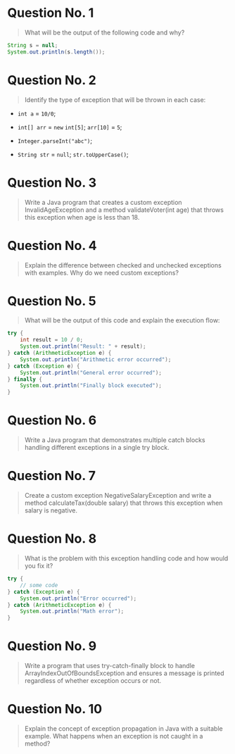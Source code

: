 # Question No. 1
> What will be the output of the following code and why?

```java
String s = null;
System.out.println(s.length());
```
# Question No. 2
> Identify the type of exception that will be thrown in each case:

- `int a` = `10/0`;

- `int[] arr` = `new` `int[5]`; `arr[10]` = `5`;

- `Integer.parseInt("abc")`;

- `String str` = `null`; `str.toUpperCase()`;

# Question No. 3
> Write a Java program that creates a custom exception InvalidAgeException and a method validateVoter(int age) that throws this exception when age is less than 18.

# Question No. 4
> Explain the difference between checked and unchecked exceptions with examples. Why do we need custom exceptions?

# Question No. 5
> What will be the output of this code and explain the execution flow:

```java
try {
    int result = 10 / 0;
    System.out.println("Result: " + result);
} catch (ArithmeticException e) {
    System.out.println("Arithmetic error occurred");
} catch (Exception e) {
    System.out.println("General error occurred");
} finally {
    System.out.println("Finally block executed");
}
```
# Question No. 6
> Write a Java program that demonstrates multiple catch blocks handling different exceptions in a single try block.

# Question No. 7
> Create a custom exception NegativeSalaryException and write a method calculateTax(double salary) that throws this exception when salary is negative.

# Question No. 8
> What is the problem with this exception handling code and how would you fix it?

```java
try {
    // some code
} catch (Exception e) {
    System.out.println("Error occurred");
} catch (ArithmeticException e) {
    System.out.println("Math error");
}
```
# Question No. 9
> Write a program that uses try-catch-finally block to handle ArrayIndexOutOfBoundsException and ensures a message is printed regardless of whether exception occurs or not.

# Question No. 10
> Explain the concept of exception propagation in Java with a suitable example. What happens when an exception is not caught in a method?
